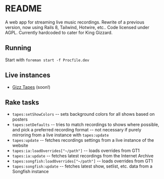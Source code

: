 # README

A web app for streaming live music recordings. Rewrite of a previous version, now using Rails 8, Tailwind, Hotwire, etc.. Code licensed under AGPL. Currently hardcoded to cater for King Gizzard.

## Running

Start with `foreman start -f Procfile.dev`

## Live instances

* [Gizz Tapes](https://tapes.kglw.net/) (soon!)

## Rake tasks

* `tapes:setShowColors` -- sets background colors for all shows based on posters
* `tapes:setDefaults` -- tries to match recordings to shows where possible, and pick a preferred recording format -- not necessary if purely mirroring from a live instance with `tapes:update`
* `tapes:update` -- fetches recordings settings from a live instance of the website
* `tapes:ia:loadOverrides["~/path"]` -- loads overrides from GT1
* `tapes:ia:update` -- fetches latest recordings from the Internet Archive
* `tapes:songfish:loadOverrides["~/path"]` -- loads overrides from GT1
* `tapes:songfish:update` -- fetches latest show, setlist, etc. data from a Songfish instance
